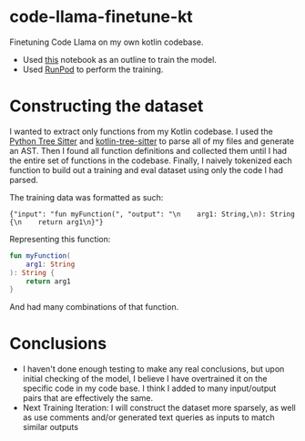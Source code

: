 # code-llama-finetune-kt

Finetuning Code Llama on my own kotlin codebase.

- Used [this](https://github.com/samlhuillier/code-llama-fine-tune-notebook) notebook as an outline to train the model.
- Used [RunPod](runpod.io) to perform the training.


# Constructing the dataset

I wanted to extract only functions from my Kotlin codebase. I used the [Python Tree Sitter](https://github.com/tree-sitter/py-tree-sitter)
and [kotlin-tree-sitter](https://github.com/fwcd/tree-sitter-kotlin) to parse all of my files and generate an AST. Then I found all function definitions and collected them until I had the entire set of functions
in the codebase. Finally, I naively tokenized each function to build out a training and eval dataset using only the code I had parsed.

The training data was formatted as such:
```jsonl
{"input": "fun myFunction(", "output": "\n    arg1: String,\n): String {\n    return arg1\n}"}
```
Representing this function:
```kt
fun myFunction(
    arg1: String
): String {
    return arg1
}
```

And had many combinations of that function.


# Conclusions
- I haven't done enough testing to make any real conclusions, but upon initial checking of the model, I believe I have overtrained it on the specific code
in my code base. I think I added to many input/output pairs that are effectively the same.
- Next Training Iteration: I will construct the dataset more sparsely, as well as use comments and/or generated text queries as inputs to match similar outputs




